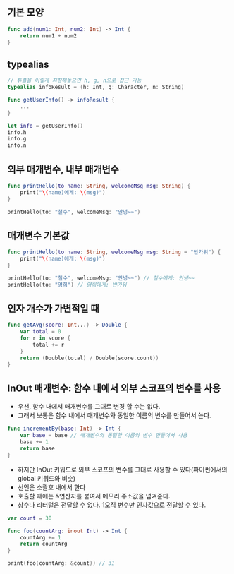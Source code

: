 ```toc
```

## 기본 모양
```swift
func add(num1: Int, num2: Int) -> Int {
	return num1 + num2
}
```

## typealias
```swift
// 튜플을 이렇게 지정해놓으면 h, g, n으로 접근 가능
typealias infoResult = (h: Int, g: Character, n: String)

func getUserInfo() -> infoResult {
	...
}

let info = getUserInfo()
info.h
info.g
info.n
```

## 외부 매개변수, 내부 매개변수
```swift
func printHello(to name: String, welcomeMsg msg: String) {
	print("\(name)에게: \(msg)")
}

printHello(to: "철수", welcomeMsg: "안녕~~")
```

## 매개변수 기본값
```swift
func printHello(to name: String, welcomeMsg msg: String = "반가워") {
	print("\(name)에게: \(msg)")
}

printHello(to: "철수", welcomeMsg: "안녕~~") // 철수에게: 안녕~~
printHello(to: "영희") // 영희에게: 반가워
```

## 인자 개수가 가변적일 때
```swift
func getAvg(score: Int...) -> Double {
	var total = 0
	for r in score {
		total += r
	}
	return (Double(total) / Double(score.count))
}
```

## InOut 매개변수: 함수 내에서 외부 스코프의 변수를 사용
- 우선, 함수 내에서 매개변수를 그대로 변경 할 수는 없다.
- 그래서 보통은 함수 내에서 매개변수와 동일한 이름의 변수를 만들어서 쓴다.
```swift
func incrementBy(base: Int) -> Int {
	var base = base // 매개변수와 동일한 이름의 변수 만들어서 사용
	base += 1
	return base
}
```

- 하지만 InOut 키워드로 외부 스코프의 변수를 그대로 사용할 수 있다(파이썬에서의 global 키워드와 비슷)
- 선언은 소괄호 내에서 한다
- 호출할 때에는 &연산자를 붙여서 메모리 주소값을 넘겨준다.
- 상수나 리터럴은 전달할 수 없다. 1오직 변수만 인자값으로 전달할 수 있다.
```swift
var count = 30

func foo(countArg: inout Int) -> Int {
	countArg += 1
	return countArg
}

print(foo(countArg: &count)) // 31
```